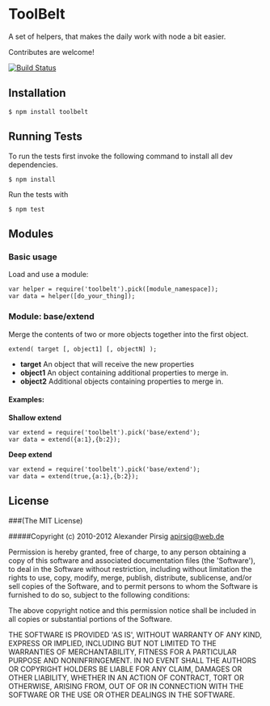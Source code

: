 # ToolBelt

A set of helpers, that makes the daily work with node a bit easier.

Contributes are welcome!

[![Build Status](https://secure.travis-ci.org/piscis/toolbelt.png)](http://travis-ci.org/piscis/toolbelt)

## Installation

    $ npm install toolbelt

## Running Tests

To run the tests first invoke the following command to install all dev dependencies.

    $ npm install

Run the tests with
 
    $ npm test

## Modules

### Basic usage

Load and use a module:

    var helper = require('toolbelt').pick([module_namespace]);
    var data = helper([do_your_thing]);

### Module: base/extend

Merge the contents of two or more objects together into the first object.    

    extend( target [, object1] [, objectN] );

* **target** An object that will receive the new properties
* **object1** An object containing additional properties to merge in.
* **object2** Additional objects containing properties to merge in.

#### Examples:

**Shallow extend**

    var extend = require('toolbelt').pick('base/extend');
    var data = extend({a:1},{b:2});

**Deep extend**

    var extend = require('toolbelt').pick('base/extend');
    var data = extend(true,{a:1},{b:2});




## License

###(The MIT License)

#####Copyright (c) 2010-2012 Alexander Pirsig <apirsig@web.de>

Permission is hereby granted, free of charge, to any person obtaining
a copy of this software and associated documentation files (the
'Software'), to deal in the Software without restriction, including
without limitation the rights to use, copy, modify, merge, publish,
distribute, sublicense, and/or sell copies of the Software, and to
permit persons to whom the Software is furnished to do so, subject to
the following conditions:

The above copyright notice and this permission notice shall be
included in all copies or substantial portions of the Software.

THE SOFTWARE IS PROVIDED 'AS IS', WITHOUT WARRANTY OF ANY KIND,
EXPRESS OR IMPLIED, INCLUDING BUT NOT LIMITED TO THE WARRANTIES OF
MERCHANTABILITY, FITNESS FOR A PARTICULAR PURPOSE AND NONINFRINGEMENT.
IN NO EVENT SHALL THE AUTHORS OR COPYRIGHT HOLDERS BE LIABLE FOR ANY
CLAIM, DAMAGES OR OTHER LIABILITY, WHETHER IN AN ACTION OF CONTRACT,
TORT OR OTHERWISE, ARISING FROM, OUT OF OR IN CONNECTION WITH THE
SOFTWARE OR THE USE OR OTHER DEALINGS IN THE SOFTWARE.
